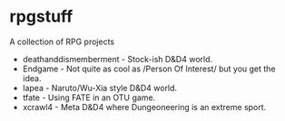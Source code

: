 # rpgstuff
A collection of RPG projects

* deathanddismemberment - Stock-ish D&D4 world.
* Endgame - Not quite as cool as /Person Of Interest/ but you get the idea.
* lapea - Naruto/Wu-Xia style D&D4 world.
* tfate - Using FATE in an OTU game.
* xcrawl4 - Meta D&D4 where Dungeoneering is an extreme sport.
